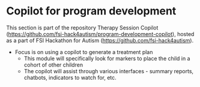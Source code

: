 # Copilot for program development
This section is part of the repository Therapy Session Copilot (https://github.com/fsi-hack4autism/program-development-copilot), hosted as a part of FSI Hackathon for Autism (https://github.com/fsi-hack4autism).

* Focus is on using a copilot to generate a treatment plan
  * This module will specifically look for markers to place the child in a cohort of other children
  * The copilot will assist through various interfaces - summary reports, chatbots, indicators to watch for, etc.
